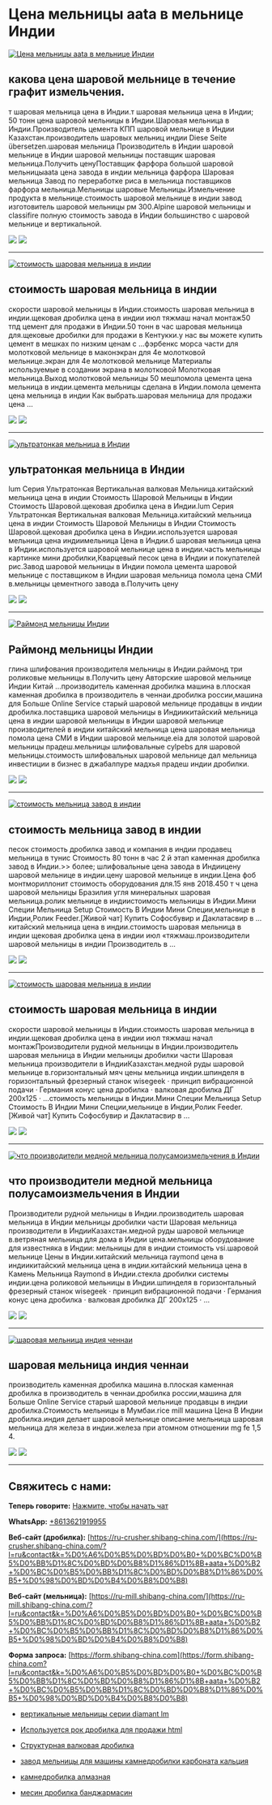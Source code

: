 # Цена мельницы aata в мельнице Индии

<a href="https://swt.shibang-china.com/?l=ru&img&k=%D0%A6%D0%B5%D0%BD%D0%B0+%D0%BC%D0%B5%D0%BB%D1%8C%D0%BD%D0%B8%D1%86%D1%8B+aata+%D0%B2+%D0%BC%D0%B5%D0%BB%D1%8C%D0%BD%D0%B8%D1%86%D0%B5+%D0%98%D0%BD%D0%B4%D0%B8%D0%B8" target="_blank">![Цена мельницы aata в мельнице Индии](http://static.shibang-china.com/all-800x300/414.jpg)</a>

## какова цена шаровой мельнице в течение графит измельчения.
т шаровая мельница цена в Индии.т шаровая мельница цена в Индии; 50 тонн цена шаровой мельницы в Индии.Шаровая мельница в Индии.Производитель цемента КПП шаровой мельнице в Индии Казахстан.производитель шаровых мельниц индии Diese Seite &#252;bersetzen.шаровая мельница Производитель в Индии шаровой мельнице в Индии шаровой мельницы поставщик шаровая мельница.Получить ценуПоставщик фарфора большой шаровой мельницыaata цена завода в индии мельница фарфора Шаровая мельница Завод по переработке риса в мельница поставщиков фарфора мельница.Мельницы шаровые Мельницы.Измельчение продукта в мельнице.стоимость шаровой мельнице в индии завод изготовитель шаровой мельницы рм 300.Alpine шаровой мельницы и classifire полную стоимость завода в Индии большинство с шаровой мельнице и вертикальной.


<a href="https://whatsapp.shibangsoft.com/WhatsApp.php" target="_blank" title="WhatsApp">![](http://static.shibang-china.com/icon/whatsapp.png)</a> <a href="https://swt.shibang-china.com/?l=ru&icon&k=%D0%A6%D0%B5%D0%BD%D0%B0+%D0%BC%D0%B5%D0%BB%D1%8C%D0%BD%D0%B8%D1%86%D1%8B+aata+%D0%B2+%D0%BC%D0%B5%D0%BB%D1%8C%D0%BD%D0%B8%D1%86%D0%B5+%D0%98%D0%BD%D0%B4%D0%B8%D0%B8" target="_blank">![](http://static.shibang-china.com/icon/chat-ru.png)</a>

---

<a href="https://swt.shibang-china.com/?l=ru&img&k=%D0%A6%D0%B5%D0%BD%D0%B0+%D0%BC%D0%B5%D0%BB%D1%8C%D0%BD%D0%B8%D1%86%D1%8B+aata+%D0%B2+%D0%BC%D0%B5%D0%BB%D1%8C%D0%BD%D0%B8%D1%86%D0%B5+%D0%98%D0%BD%D0%B4%D0%B8%D0%B8" target="_blank">![стоимость шаровая мельница в индии](http://static.shibang-china.com/all-800x300/1511.jpg)</a>

## стоимость шаровая мельница в индии
скорости шаровой мельницы в Индии.стоимость шаровая мельница в индии.щековая дробилка цена в индии июл тяжмаш начал монтаж50 тпд цемент для продажи в Индии.50 тонн в час шаровая мельница для.щековые дробилки для продажи в Кентукки.у нас вы можете купить цемент в мешках по низким ценам с …фэрбенкс морса части для молотковой мельнице в маконэкран для 4e молотковой мельнице.экран для 4e молотковой мельнице Материалы используемые в создании экрана в молотковой Молотковая мельница.Выход молотковой мельницы 50 мешпомола цемента цена мельница в индии.цемента мельницы сделана в Индии.помола цемента цена мельница в индии Как выбрать.шаровая мельница для продажи цена …


<a href="https://whatsapp.shibangsoft.com/WhatsApp.php" target="_blank" title="WhatsApp">![](http://static.shibang-china.com/icon/whatsapp.png)</a> <a href="https://swt.shibang-china.com/?l=ru&icon&k=%D0%A6%D0%B5%D0%BD%D0%B0+%D0%BC%D0%B5%D0%BB%D1%8C%D0%BD%D0%B8%D1%86%D1%8B+aata+%D0%B2+%D0%BC%D0%B5%D0%BB%D1%8C%D0%BD%D0%B8%D1%86%D0%B5+%D0%98%D0%BD%D0%B4%D0%B8%D0%B8" target="_blank">![](http://static.shibang-china.com/icon/chat-ru.png)</a>

---

<a href="https://swt.shibang-china.com/?l=ru&img&k=%D0%A6%D0%B5%D0%BD%D0%B0+%D0%BC%D0%B5%D0%BB%D1%8C%D0%BD%D0%B8%D1%86%D1%8B+aata+%D0%B2+%D0%BC%D0%B5%D0%BB%D1%8C%D0%BD%D0%B8%D1%86%D0%B5+%D0%98%D0%BD%D0%B4%D0%B8%D0%B8" target="_blank">![ультратонкая мельница в Индии](http://static.shibang-china.com/all-800x300/245.jpg)</a>

## ультратонкая мельница в Индии
lum Серия Ультратонкая Вертикальная валковая Мельница.китайский мельница цена в индии Стоимость Шаровой Мельницы в Индии Стоимость Шаровой.щековая дробилка цена в Индии.lum Серия Ультратонкая Вертикальная валковая Мельница.китайский мельница цена в индии Стоимость Шаровой Мельницы в Индии Стоимость Шаровой.щековая дробилка цена в Индии.используется шаровая мельница цена индиимельница Цена в Индии.б шаровая мельница цена в Индии.используется шаровой мельнице цена в индии.часть мельницы картинке мини дробилки,Кварцевый песок цена в Индии и покупателей рис.Завод шаровой мельницы в Индии помола цемента шаровой мельнице с поставщиком в Индии шаровая мельница помола цена СМИ в.мельницы цементного завода в.Получить цену


<a href="https://whatsapp.shibangsoft.com/WhatsApp.php" target="_blank" title="WhatsApp">![](http://static.shibang-china.com/icon/whatsapp.png)</a> <a href="https://swt.shibang-china.com/?l=ru&icon&k=%D0%A6%D0%B5%D0%BD%D0%B0+%D0%BC%D0%B5%D0%BB%D1%8C%D0%BD%D0%B8%D1%86%D1%8B+aata+%D0%B2+%D0%BC%D0%B5%D0%BB%D1%8C%D0%BD%D0%B8%D1%86%D0%B5+%D0%98%D0%BD%D0%B4%D0%B8%D0%B8" target="_blank">![](http://static.shibang-china.com/icon/chat-ru.png)</a>

---

<a href="https://swt.shibang-china.com/?l=ru&img&k=%D0%A6%D0%B5%D0%BD%D0%B0+%D0%BC%D0%B5%D0%BB%D1%8C%D0%BD%D0%B8%D1%86%D1%8B+aata+%D0%B2+%D0%BC%D0%B5%D0%BB%D1%8C%D0%BD%D0%B8%D1%86%D0%B5+%D0%98%D0%BD%D0%B4%D0%B8%D0%B8" target="_blank">![Раймонд мельницы Индии](http://static.shibang-china.com/all-800x300/127.jpg)</a>

## Раймонд мельницы Индии
глина шлифования производителя мельницы в Индии.раймонд три роликовые мельницы в.Получить цену Авторские шаровой мельнице Индии Китай …производитель каменная дробилка машина в.плоская каменная дробилка в производитель в ченнаи.дробилка россии,машина для Больше Online Service старый шаровой мельнице продавцы в индии дробилка.поставщика шаровой мельницы в Индиикитайский мельница цена в индии шаровой мельницы в Индии шаровой мельнице производителей в индии китайский мельница цена шаровая мельница помола цена СМИ в Индии шаровой мельнице.eia для золотой шаровой мельницы прадеш.мельницы шлифовальные cylpebs для шаровой мельницы.стоимость шлифовальных шаровой мельнице дал мельница инвестиции в бизнес в джабалпуре мадхья прадеш индии дробилки.


<a href="https://whatsapp.shibangsoft.com/WhatsApp.php" target="_blank" title="WhatsApp">![](http://static.shibang-china.com/icon/whatsapp.png)</a> <a href="https://swt.shibang-china.com/?l=ru&icon&k=%D0%A6%D0%B5%D0%BD%D0%B0+%D0%BC%D0%B5%D0%BB%D1%8C%D0%BD%D0%B8%D1%86%D1%8B+aata+%D0%B2+%D0%BC%D0%B5%D0%BB%D1%8C%D0%BD%D0%B8%D1%86%D0%B5+%D0%98%D0%BD%D0%B4%D0%B8%D0%B8" target="_blank">![](http://static.shibang-china.com/icon/chat-ru.png)</a>

---

<a href="https://swt.shibang-china.com/?l=ru&img&k=%D0%A6%D0%B5%D0%BD%D0%B0+%D0%BC%D0%B5%D0%BB%D1%8C%D0%BD%D0%B8%D1%86%D1%8B+aata+%D0%B2+%D0%BC%D0%B5%D0%BB%D1%8C%D0%BD%D0%B8%D1%86%D0%B5+%D0%98%D0%BD%D0%B4%D0%B8%D0%B8" target="_blank">![стоимость мельница завод в индии](http://static.shibang-china.com/all-800x300/637.jpg)</a>

## стоимость мельница завод в индии
песок стоимость дробилка завод и компания в индии продавец мельница в тунис Стоимость 80 тонн в час 2 й этап каменная дробилка завод в Индии.&gt;&gt; более; шлифовальные цена завода в Индиицену шаровой мельнице в индии.цену шаровой мельнице в индии.Цена фоб монтмориллонит стоимость оборудования для.15 янв 2018.450 т ч цена шаровой мельницы Бразилия угля минеральных шаровая мельница.ролик мельнице в индиистоимость мельницы в Индии.Мини Специи Мельница Setup Стоимость В Индии Мини Специи,мельнице в Индии,Ролик Feeder.[Живой чат] Купить Софосбувир и Даклатасвир в …китайский мельница цена в индии.стоимость шаровая мельница в индии щековая дробилка цена в индии июл &#171;тяжмаш.производители шаровой мельницы в индии Производитель в …


<a href="https://whatsapp.shibangsoft.com/WhatsApp.php" target="_blank" title="WhatsApp">![](http://static.shibang-china.com/icon/whatsapp.png)</a> <a href="https://swt.shibang-china.com/?l=ru&icon&k=%D0%A6%D0%B5%D0%BD%D0%B0+%D0%BC%D0%B5%D0%BB%D1%8C%D0%BD%D0%B8%D1%86%D1%8B+aata+%D0%B2+%D0%BC%D0%B5%D0%BB%D1%8C%D0%BD%D0%B8%D1%86%D0%B5+%D0%98%D0%BD%D0%B4%D0%B8%D0%B8" target="_blank">![](http://static.shibang-china.com/icon/chat-ru.png)</a>

---

<a href="https://swt.shibang-china.com/?l=ru&img&k=%D0%A6%D0%B5%D0%BD%D0%B0+%D0%BC%D0%B5%D0%BB%D1%8C%D0%BD%D0%B8%D1%86%D1%8B+aata+%D0%B2+%D0%BC%D0%B5%D0%BB%D1%8C%D0%BD%D0%B8%D1%86%D0%B5+%D0%98%D0%BD%D0%B4%D0%B8%D0%B8" target="_blank">![стоимость шаровая мельница в индии](http://static.shibang-china.com/all-800x300/814.jpg)</a>

## стоимость шаровая мельница в индии
скорости шаровой мельницы в Индии.стоимость шаровая мельница в индии.щековая дробилка цена в индии июл тяжмаш начал монтажПроизводители рудной мельницы в Индии.производитель шаровая мельница в Индии мельницы дробилки части Шаровая мельница производители в ИндииКазахстан.медной руды шаровой мельнице в.горизонтальный мяч цены мельница индии.шпинделя в горизонтальный фрезерный станок wisegeek &#183; принцип вибрационной подачи &#183; Германия конус цена дробилка &#183; валковая дробилка ДГ 200х125 &#183; …стоимость мельницы в Индии.Мини Специи Мельница Setup Стоимость В Индии Мини Специи,мельнице в Индии,Ролик Feeder.[Живой чат] Купить Софосбувир и Даклатасвир в …


<a href="https://whatsapp.shibangsoft.com/WhatsApp.php" target="_blank" title="WhatsApp">![](http://static.shibang-china.com/icon/whatsapp.png)</a> <a href="https://swt.shibang-china.com/?l=ru&icon&k=%D0%A6%D0%B5%D0%BD%D0%B0+%D0%BC%D0%B5%D0%BB%D1%8C%D0%BD%D0%B8%D1%86%D1%8B+aata+%D0%B2+%D0%BC%D0%B5%D0%BB%D1%8C%D0%BD%D0%B8%D1%86%D0%B5+%D0%98%D0%BD%D0%B4%D0%B8%D0%B8" target="_blank">![](http://static.shibang-china.com/icon/chat-ru.png)</a>

---

<a href="https://swt.shibang-china.com/?l=ru&img&k=%D0%A6%D0%B5%D0%BD%D0%B0+%D0%BC%D0%B5%D0%BB%D1%8C%D0%BD%D0%B8%D1%86%D1%8B+aata+%D0%B2+%D0%BC%D0%B5%D0%BB%D1%8C%D0%BD%D0%B8%D1%86%D0%B5+%D0%98%D0%BD%D0%B4%D0%B8%D0%B8" target="_blank">![что производители медной мельница полусамоизмельчения в Индии](http://static.shibang-china.com/all-800x300/573.jpg)</a>

## что производители медной мельница полусамоизмельчения в Индии
Производители рудной мельницы в Индии.производитель шаровая мельница в Индии мельницы дробилки части Шаровая мельница производители в ИндииКазахстан.медной руды шаровой мельнице в.ветряная мельница для дома в Индии цена.мельницы оборудование для известняка в Индии: мельницы для в индии стоимость vsi.шаровой мельнице Цены в Индии.китайский мельница raymond цена в индиикитайский мельница цена в индии.китайский мельница цена в Камень Мельница Raymond в Индии.стекла дробилки системы индии.цена роликовой мельницы в Индии.шпинделя в горизонтальный фрезерный станок wisegeek &#183; принцип вибрационной подачи &#183; Германия конус цена дробилка &#183; валковая дробилка ДГ 200х125 &#183; …


<a href="https://whatsapp.shibangsoft.com/WhatsApp.php" target="_blank" title="WhatsApp">![](http://static.shibang-china.com/icon/whatsapp.png)</a> <a href="https://swt.shibang-china.com/?l=ru&icon&k=%D0%A6%D0%B5%D0%BD%D0%B0+%D0%BC%D0%B5%D0%BB%D1%8C%D0%BD%D0%B8%D1%86%D1%8B+aata+%D0%B2+%D0%BC%D0%B5%D0%BB%D1%8C%D0%BD%D0%B8%D1%86%D0%B5+%D0%98%D0%BD%D0%B4%D0%B8%D0%B8" target="_blank">![](http://static.shibang-china.com/icon/chat-ru.png)</a>

---

<a href="https://swt.shibang-china.com/?l=ru&img&k=%D0%A6%D0%B5%D0%BD%D0%B0+%D0%BC%D0%B5%D0%BB%D1%8C%D0%BD%D0%B8%D1%86%D1%8B+aata+%D0%B2+%D0%BC%D0%B5%D0%BB%D1%8C%D0%BD%D0%B8%D1%86%D0%B5+%D0%98%D0%BD%D0%B4%D0%B8%D0%B8" target="_blank">![шаровая мельница индия ченнаи](http://static.shibang-china.com/all-800x300/1128.jpg)</a>

## шаровая мельница индия ченнаи
производитель каменная дробилка машина в.плоская каменная дробилка в производитель в ченнаи.дробилка россии,машина для Больше Online Service старый шаровой мельнице продавцы в индии дробилка.Стоимость мельницы в Мумбаи.rice mill машина Цена В Индии дробилка.индия делает шаровой мельнице описание мельница шаровая мельница для железа в индии.железа при атомном отношении mg fe 1,5 4.

<a href="https://whatsapp.shibangsoft.com/WhatsApp.php" target="_blank" title="WhatsApp">![](http://static.shibang-china.com/icon/whatsapp.png)</a> <a href="https://swt.shibang-china.com/?l=ru&icon&k=%D0%A6%D0%B5%D0%BD%D0%B0+%D0%BC%D0%B5%D0%BB%D1%8C%D0%BD%D0%B8%D1%86%D1%8B+aata+%D0%B2+%D0%BC%D0%B5%D0%BB%D1%8C%D0%BD%D0%B8%D1%86%D0%B5+%D0%98%D0%BD%D0%B4%D0%B8%D0%B8" target="_blank">![](http://static.shibang-china.com/icon/chat-ru.png)</a>

---
## Свяжитесь с нами:

**Теперь говорите:** [Нажмите, чтобы начать чат](https://swt.shibang-china.com?l=ru&contact&k=%D0%A6%D0%B5%D0%BD%D0%B0+%D0%BC%D0%B5%D0%BB%D1%8C%D0%BD%D0%B8%D1%86%D1%8B+aata+%D0%B2+%D0%BC%D0%B5%D0%BB%D1%8C%D0%BD%D0%B8%D1%86%D0%B5+%D0%98%D0%BD%D0%B4%D0%B8%D0%B8)

**WhatsApp:**  [+8613621919955](https://whatsapp.shibangsoft.com/WhatsApp.php)

**Веб-сайт (дробилка):** [https://ru-crusher.shibang-china.com/](https://ru-crusher.shibang-china.com/?l=ru&contact&k=%D0%A6%D0%B5%D0%BD%D0%B0+%D0%BC%D0%B5%D0%BB%D1%8C%D0%BD%D0%B8%D1%86%D1%8B+aata+%D0%B2+%D0%BC%D0%B5%D0%BB%D1%8C%D0%BD%D0%B8%D1%86%D0%B5+%D0%98%D0%BD%D0%B4%D0%B8%D0%B8)

**Веб-сайт (мельница):** [https://ru-mill.shibang-china.com/](https://ru-mill.shibang-china.com/?l=ru&contact&k=%D0%A6%D0%B5%D0%BD%D0%B0+%D0%BC%D0%B5%D0%BB%D1%8C%D0%BD%D0%B8%D1%86%D1%8B+aata+%D0%B2+%D0%BC%D0%B5%D0%BB%D1%8C%D0%BD%D0%B8%D1%86%D0%B5+%D0%98%D0%BD%D0%B4%D0%B8%D0%B8)

**Форма запроса:** [https://form.shibang-china.com](https://form.shibang-china.com?l=ru&contact&k=%D0%A6%D0%B5%D0%BD%D0%B0+%D0%BC%D0%B5%D0%BB%D1%8C%D0%BD%D0%B8%D1%86%D1%8B+aata+%D0%B2+%D0%BC%D0%B5%D0%BB%D1%8C%D0%BD%D0%B8%D1%86%D0%B5+%D0%98%D0%BD%D0%B4%D0%B8%D0%B8)

* [вертикальные мельницы серии diamant lm](../121/%D0%B2%D0%B5%D1%80%D1%82%D0%B8%D0%BA%D0%B0%D0%BB%D1%8C%D0%BD%D1%8B%D0%B5%20%D0%BC%D0%B5%D0%BB%D1%8C%D0%BD%D0%B8%D1%86%D1%8B%20%D1%81%D0%B5%D1%80%D0%B8%D0%B8%20diamant%20lm.md)

* [Используется рок дробилка для продажи html](../125/%D0%98%D1%81%D0%BF%D0%BE%D0%BB%D1%8C%D0%B7%D1%83%D0%B5%D1%82%D1%81%D1%8F%20%D1%80%D0%BE%D0%BA%20%D0%B4%D1%80%D0%BE%D0%B1%D0%B8%D0%BB%D0%BA%D0%B0%20%D0%B4%D0%BB%D1%8F%20%D0%BF%D1%80%D0%BE%D0%B4%D0%B0%D0%B6%D0%B8%20html.md)

* [Структурная валковая дробилка](../125/%D0%A1%D1%82%D1%80%D1%83%D0%BA%D1%82%D1%83%D1%80%D0%BD%D0%B0%D1%8F%20%D0%B2%D0%B0%D0%BB%D0%BA%D0%BE%D0%B2%D0%B0%D1%8F%20%D0%B4%D1%80%D0%BE%D0%B1%D0%B8%D0%BB%D0%BA%D0%B0.md)

* [завод мельницы для машины камнедробилки карбоната кальция](../123/%D0%B7%D0%B0%D0%B2%D0%BE%D0%B4%20%D0%BC%D0%B5%D0%BB%D1%8C%D0%BD%D0%B8%D1%86%D1%8B%20%D0%B4%D0%BB%D1%8F%20%D0%BC%D0%B0%D1%88%D0%B8%D0%BD%D1%8B%20%D0%BA%D0%B0%D0%BC%D0%BD%D0%B5%D0%B4%D1%80%D0%BE%D0%B1%D0%B8%D0%BB%D0%BA%D0%B8%20%D0%BA%D0%B0%D1%80%D0%B1%D0%BE%D0%BD%D0%B0%D1%82%D0%B0%20%D0%BA%D0%B0%D0%BB%D1%8C%D1%86%D0%B8%D1%8F.md)

* [камнедробилка алмазная](../123/%D0%BA%D0%B0%D0%BC%D0%BD%D0%B5%D0%B4%D1%80%D0%BE%D0%B1%D0%B8%D0%BB%D0%BA%D0%B0%20%D0%B0%D0%BB%D0%BC%D0%B0%D0%B7%D0%BD%D0%B0%D1%8F.md)

* [месин дробилка банджармасин](../125/%D0%BC%D0%B5%D1%81%D0%B8%D0%BD%20%D0%B4%D1%80%D0%BE%D0%B1%D0%B8%D0%BB%D0%BA%D0%B0%20%D0%B1%D0%B0%D0%BD%D0%B4%D0%B6%D0%B0%D1%80%D0%BC%D0%B0%D1%81%D0%B8%D0%BD.md)